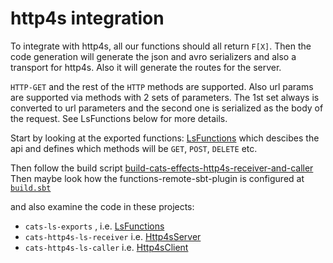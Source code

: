 # http4s integration

To integrate with http4s, all our functions should all return `F[X]`. Then the code generation will generate
the json and avro serializers and also a transport for http4s. Also it will generate the routes for the server.

`HTTP-GET` and the rest of the `HTTP` methods are supported. Also url params are supported via methods with 2 sets
of parameters. The 1st set always is converted to url parameters and the second one is serialized as the body
of the request. See LsFunctions below for more details.

Start by looking at the exported functions: [LsFunctions](../cats-ls-exports/src/main/scala/commands/ls/LsFunctions.scala) which descibes the api and defines which methods will be `GET`, `POST`, `DELETE` etc.


Then follow the build script [build-cats-effects-http4s-receiver-and-caller](../bin/build-cats-effects-http4s-receiver-and-caller)
Then maybe look how the functions-remote-sbt-plugin is configured at [`build.sbt`](../build.sbt)

and also examine the code in these projects: 
- `cats-ls-exports` , i.e. [LsFunctions](../cats-ls-exports/src/main/scala/commands/ls/LsFunctions.scala)
- `cats-http4s-ls-receiver` i.e. [Http4sServer](../cats-http4s-ls-receiver/src/main/scala/server/Http4sServer.scala)
- `cats-http4s-ls-caller` i.e. [Http4sClient](../cats-http4s-ls-caller/src/main/scala/client/Http4sClient.scala)
